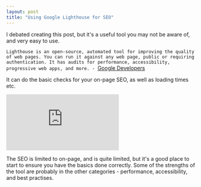 ```yaml
---
layout: post
title: "Using Google Lighthouse for SEO"
---
```


I debated creating this post, but it's a useful tool you may not be aware of, and very easy to use.

`Lighthouse is an open-source, automated tool for improving the quality of web pages. You can run it against any web page, public or requiring authentication. It has audits for performance, accessibility, progressive web apps, and more. -
`<a href="https://developers.google.com/web/tools/lighthouse/
">Google Developers
</a>

It can do the basic checks for your on-page SEO, as well as loading times etc.

<p style="text-align: center">
<div class='embed-container'><iframe src='https://www.youtube.com/embed/TheIzyL1I3o' frameborder='0' allowfullscreen></iframe></div>
</p>



The SEO is limited to on-page, and is quite limited, but it's a good place to start to ensure you have the basics done correctly. Some of the strengths of the tool are probably in the other categories - performance, accessibility, and best practises.